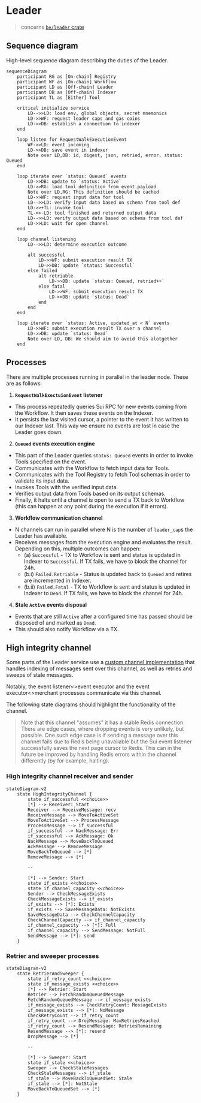 # Leader

> concerns [`be/leader` crate][repo-leader-crate]

## Sequence diagram

High-level sequence diagram describing the duties of the Leader.

```mermaid
sequenceDiagram
    participant RG as [On-chain] Registry
    participant WF as [On-chain] Workflow
    participant LD as [Off-chain] Leader
    participant DB as [Off-chain] Indexer
    participant TL as [Either] Tool

    critical initialize service
        LD-->>LD: load env, global objects, secret mnemonics
        LD->>WF: request leader caps and gas coins
        LD->>DB: establish a connection to indexer
    end

    loop listen for RequestWalkExecutionEvent
        WF->>LD: event incoming
        LD->>DB: save event in indexer
        Note over LD,DB: id, digest, json, retried, error, status: Queued
    end

    loop iterate over `status: Queued` events
        LD->>DB: update to `status: Active`
        LD->>RG: load tool definition from event payload
        Note over LD,RG: This definition should be cached
        LD->>WF: request input data for tool
        LD-->>LD: verify input data based on schema from tool def
        LD->>+TL: invoke tool
        TL->>-LD: tool finished and returned output data
        LD-->>LD: verify output data based on schema from tool def
        LD->>LD: wait for open channel
    end

    loop channel listening
        LD-->>LD: determine execution outcome

        alt successful
            LD->>WF: submit execution result TX
            LD->>DB: update `status: Successful`
        else failed
            alt retriable
                LD->>DB: update `status: Queued, retried++`
            else fatal
                LD->>WF: submit execution result TX
                LD->>DB: update `status: Dead`
            end
        end
    end

    loop iterate over `status: Active, updated_at < N` events
        LD->>WF: submit execution result TX over a channel
        LD->>DB: update `status: Dead`
        Note over LD, DB: We should aim to avoid this alotgether
    end
```

## Processes

There are multiple processes running in parallel in the leader node. These are as follows:

1. **`RequestWalkExectuionEvent` listener**

- This process repeatedly queries Sui RPC for new events coming from the Workflow. It then saves these events on the Indexer.
- It persists the last visited cursor, a pointer to the event it has written to our Indexer last. This way we ensure no events are lost in case the Leader goes down.

2. **`Queued` events execution engine**

- This part of the Leader queries `status: Queued` events in order to invoke Tools specified on the event.
- Communicates with the Workflow to fetch input data for Tools.
- Communicates with the Tool Registry to fetch Tool schemas in order to validate its input data.
- Invokes Tools with the verified input data.
- Verifies output data from Tools based on its output schemas.
- Finally, it halts until a channel is open to send a TX back to Workflow (this can happen at any point during the execution if it errors).

3. **Workflow communication channel**

- N channels can run in parallel where N is the number of `leader_cap`s the Leader has available.
- Receives messages from the execution engine and evaluates the result. Depending on this, multiple outcomes can happen:
  - (a) `Successful` - TX to Workflow is sent and status is updated in Indexer to `Successful`. If TX fails, we have to block the channel for 24h.
  - (b.i) `Failed.Retriable` - Status is updated back to `Queued` and retires are incremented in Indexer.
  - (b.ii) `Failed.Fatal` - TX to Workflow is sent and status is updated in Indexer to `Dead`. If TX fails, we have to block the channel for 24h.

4. **Stale `Active` events disposal**

- Events that are still `Active` after a configured time has passed should be disposed of and marked as `Dead`.
- This should also notify Workflow via a TX.

## High integrity channel

Some parts of the Leader service use a [custom channel implementation][channel-impl] that handles indexing of messages sent over this channel, as well as retries and sweeps of stale messages.

Notably, the event listener<>event executor and the event executor<>merchant processes communicate via this channel.

The following state diagrams should highlight the functionality of the channel.

> Note that this channel "assumes" it has a stable Redis connection. There are edge cases, where dropping events is very unlikely, but possible. One such edge case is if sending a message over this channel fails due to Redis being unavailable but the Sui event listener successfully saves the next page cursor to Redis. This can in the future be improved by handling Redis errors within the channel differently (by for example, halting).

### High integrity channel receiver and sender

```mermaid
stateDiagram-v2
    state HighIntegrityChannel {
        state if_successful <<choice>>
        [*] --> Receiver: Start
        Receiver --> ReceiveMessage: recv
        ReceiveMessage --> MoveToActiveSet
        MoveToActiveSet --> ProcessMessage
        ProcessMessage --> if_successful
        if_successful --> NackMessage: Err
        if_successful --> AckMessage: Ok
        NackMessage --> MoveBackToQueued
        AckMessage --> RemoveMessage
        MoveBackToQueued --> [*]
        RemoveMessage --> [*]

        --

        [*] --> Sender: Start
        state if_exists <<choice>>
        state if_channel_capacity <<choice>>
        Sender --> CheckMessageExists
        CheckMessageExists --> if_exists
        if_exists --> [*]: Exists
        if_exists --> SaveMessageData: NotExists
        SaveMessageData --> CheckChannelCapacity
        CheckChannelCapacity --> if_channel_capacity
        if_channel_capacity --> [*]: Full
        if_channel_capacity --> SendMessage: NotFull
        SendMessage --> [*]: send
    }
```

### Retrier and sweeper processes

```mermaid
stateDiagram-v2
    state RetrierAndSweeper {
        state if_retry_count <<choice>>
        state if_message_exists <<choice>>
        [*] --> Retrier: Start
        Retrier --> FetchRandomQueuedMessage
        FetchRandomQueuedMessage --> if_message_exists
        if_message_exists --> CheckRetryCount: MessageExists
        if_message_exists --> [*]: NoMessage
        CheckRetryCount --> if_retry_count
        if_retry_count --> DropMessage: MaxRetriesReached
        if_retry_count --> ResendMessage: RetriesRemaining
        ResendMessage --> [*]: resend
        DropMessage --> [*]

        --

        [*] --> Sweeper: Start
        state if_stale <<choice>>
        Sweeper --> CheckStaleMessages
        CheckStaleMessages --> if_stale
        if_stale --> MoveBackToQueuedSet: Stale
        if_stale --> [*]: NotStale
        MoveBackToQueuedSet --> [*]
    }
```

<!-- List of References -->

[repo-leader-crate]: https://github.com/Talus-Network/nexus-next/tree/main/be/leader
[channel-impl]: https://github.com/Talus-Network/nexus-next/tree/main/be/leader/src/channel.rs
